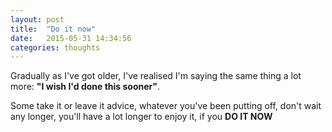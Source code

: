 ```yaml
---
layout: post
title:  "Do it now"
date:   2015-05-31 14:34:56
categories: thoughts
---
```


<p>Gradually as I've got older, I've realised I'm saying the same thing a lot more: <b>"I wish I'd done this sooner"</b>.
<p>Some take it or leave it advice, whatever you've been putting off, don't wait any longer, you'll have a lot longer to enjoy it, if you <b>DO IT NOW</b></p>
